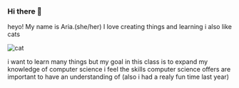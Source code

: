 ### Hi there 👋


heyo! My name is Aria.(she/her)
I love creating things and learning i also like cats

![cat](https://www.rd.com/wp-content/uploads/2021/01/GettyImages-1175550351.jpg)

i want to learn many things but my goal in this class is to expand my knowledge of computer science 
i feel the skills computer science offers are important to have an understanding of (also i had a realy fun time last year)

